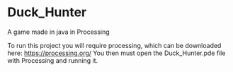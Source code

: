 # Duck_Hunter
A game made in java in Processing

To run this project you will require processing, which can be downloaded here: https://processing.org/
You then must open the Duck_Hunter.pde file with Processing and running it.
